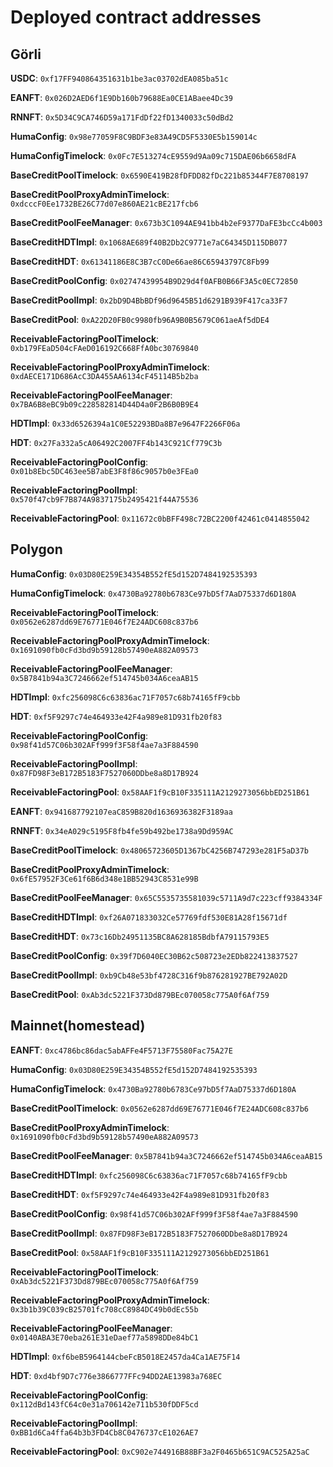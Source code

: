 # Deployed contract addresses

## Görli

**USDC**: `0xf17FF940864351631b1be3ac03702dEA085ba51c`

**EANFT**: `0x026D2AED6f1E9Db160b79688Ea0CE1ABaee4Dc39`

**RNNFT**: `0x5D34C9CA746D59a171FdDf22fD1340033c50dBd2`

**HumaConfig**: `0x98e77059F8C9BDF3e83A49CD5F5330E5b159014c`

**HumaConfigTimelock**: `0x0Fc7E513274cE9559d9Aa09c715DAE06b6658dFA`

**BaseCreditPoolTimelock**: `0x6590E419B28fDFDD82fDc221b85344F7E8708197`

**BaseCreditPoolProxyAdminTimelock**: `0xdcccF0Ee1732BE26C77d07e860AE21cBE217fcb6`

**BaseCreditPoolFeeManager**: `0x673b3C1094AE941bb4b2eF9377DaFE3bcCc4b003`

**BaseCreditHDTImpl**: `0x1068AE689f40B2Db2C9771e7aC64345D115DB077`

**BaseCreditHDT**: `0x61341186E8C3B7cC0De66ae86C65943797C8Fb99`

**BaseCreditPoolConfig**: `0x02747439954B9D29d4f0AFB0B66F3A5c0EC72850`

**BaseCreditPoolImpl**: `0x2bD9D4BbBDf96d9645B51d6291B939F417ca33F7`

**BaseCreditPool**: `0xA22D20FB0c9980fb96A9B0B5679C061aeAf5dDE4`

**ReceivableFactoringPoolTimelock**: `0xb179FEaD504cFAeD016192C668FfA0bc30769840`

**ReceivableFactoringPoolProxyAdminTimelock**: `0xdAECE171D686AcC3DA455AA6134cF45114B5b2ba`

**ReceivableFactoringPoolFeeManager**: `0x7BA6B8eBC9b09c228582814D44D4a0F2B6B0B9E4`

**HDTImpl**: `0x33d6526394a1C0E52293BDa8B7e9647F2266F06a`

**HDT**: `0x27Fa332a5cA06492C2007FF4b143C921Cf779C3b`

**ReceivableFactoringPoolConfig**: `0x01b8Ebc5DC463ee5B7abE3F8f86c9057b0e3FEa0`

**ReceivableFactoringPoolImpl**: `0x570f47cb9F7B874A9837175b2495421f44A75536`

**ReceivableFactoringPool**: `0x11672c0bBFF498c72BC2200f42461c0414855042`

## Polygon

**HumaConfig**: `0x03D80E259E34354B552fE5d152D7484192535393`

**HumaConfigTimelock**: `0x4730Ba92780b6783Ce97bD5f7AaD75337d6D180A`

**ReceivableFactoringPoolTimelock**: `0x0562e6287dd69E76771E046f7E24ADC608c837b6`

**ReceivableFactoringPoolProxyAdminTimelock**: `0x1691090fb0cFd3bd9b59128b57490eA882A09573`

**ReceivableFactoringPoolFeeManager**: `0x5B7841b94a3C7246662ef514745b034A6ceaAB15`

**HDTImpl**: `0xfc256098C6c63836ac71F7057c68b74165fF9cbb`

**HDT**: `0xf5F9297c74e464933e42F4a989e81D931fb20f83`

**ReceivableFactoringPoolConfig**: `0x98f41d57C06b302AFf999f3F58f4ae7a3F884590`

**ReceivableFactoringPoolImpl**: `0x87FD98F3eB172B5183F7527060DDbe8a8D17B924`

**ReceivableFactoringPool**: `0x58AAF1f9cB10F335111A2129273056bbED251B61`

**EANFT**: `0x941687792107eaC859B820d1636936382F3189aa`

**RNNFT**: `0x34eA029c5195F8fb4fe59b492be1738a9Dd959AC`

**BaseCreditPoolTimelock**: `0x48065723605D1367bC4256B747293e281F5aD37b`

**BaseCreditPoolProxyAdminTimelock**: `0x6fE57952F3Ce61f6B6d348e1BB52943C8531e99B`

**BaseCreditPoolFeeManager**: `0x65C5535735581039c5711A9d7c223cff9384334F`

**BaseCreditHDTImpl**: `0xf26A071833032Ce57769fdf530E81A28f15671df`

**BaseCreditHDT**: `0x73c16Db24951135BC8A628185BdbfA79115793E5`

**BaseCreditPoolConfig**: `0x39f7D6040EC30B62c508723e2EDb822413837527`

**BaseCreditPoolImpl**: `0xb9Cb48e53bf4728C316f9b876281927BE792A02D`

**BaseCreditPool**: `0xAb3dc5221F373Dd879BEc070058c775A0f6Af759`

## Mainnet(homestead)

**EANFT**: `0xc4786bc86dac5abAFFe4F5713F75580Fac75A27E`

**HumaConfig**: `0x03D80E259E34354B552fE5d152D7484192535393`

**HumaConfigTimelock**: `0x4730Ba92780b6783Ce97bD5f7AaD75337d6D180A`

**BaseCreditPoolTimelock**: `0x0562e6287dd69E76771E046f7E24ADC608c837b6`

**BaseCreditPoolProxyAdminTimelock**: `0x1691090fb0cFd3bd9b59128b57490eA882A09573`

**BaseCreditPoolFeeManager**: `0x5B7841b94a3C7246662ef514745b034A6ceaAB15`

**BaseCreditHDTImpl**: `0xfc256098C6c63836ac71F7057c68b74165fF9cbb`

**BaseCreditHDT**: `0xf5F9297c74e464933e42F4a989e81D931fb20f83`

**BaseCreditPoolConfig**: `0x98f41d57C06b302AFf999f3F58f4ae7a3F884590`

**BaseCreditPoolImpl**: `0x87FD98F3eB172B5183F7527060DDbe8a8D17B924`

**BaseCreditPool**: `0x58AAF1f9cB10F335111A2129273056bbED251B61`

**ReceivableFactoringPoolTimelock**: `0xAb3dc5221F373Dd879BEc070058c775A0f6Af759`

**ReceivableFactoringPoolProxyAdminTimelock**: `0x3b1b39C039cB25701fc708cC8984DC49b0dEc55b`

**ReceivableFactoringPoolFeeManager**: `0x0140ABA3E70eba261E31eDaef77a5898DDe84bC1`

**HDTImpl**: `0xf6beB5964144cbeFcB5018E2457da4Ca1AE75F14`

**HDT**: `0xd4bf9D7c776e3866777FFc94DD2AE13983a768EC`

**ReceivableFactoringPoolConfig**: `0x112dBd143fC64c0e31a706142e711b530fDDF5cd`

**ReceivableFactoringPoolImpl**: `0xBB1d6Ca4ffa64b3b3FD4Cb8C0476737cE1026AE7`

**ReceivableFactoringPool**: `0xC902e744916B88BF3a2F0465b651C9AC525A25aC`

